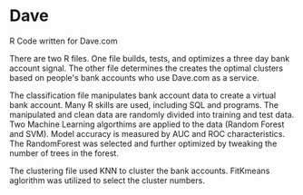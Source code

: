 # Dave
R Code written for Dave.com

There are two R files. One file builds, tests, and optimizes a three day bank account signal. The other file determines the creates the optimal clusters based on people's bank accounts who use Dave.com as a service.

The classification file manipulates bank account data to create a virtual bank account. Many R skills are used, including SQL and programs. The manipulated and clean data are randomly divided into training and test data. Two Machine Learning algorthims are applied to the data (Random Forest and SVM). Model accuracy is measured by AUC and ROC characteristics. The RandomForest was selected and further optimized by tweaking the number of trees in the forest.

The clustering file used KNN to cluster the bank accounts. FitKmeans aglorithm was utilized to select the cluster numbers.
